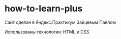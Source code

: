 # how-to-learn-plus

Сайт сделан в Яндекс.Практикум Зайцевым Павлом


Использованы технологии: HTML и CSS
